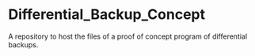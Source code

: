 # Differential_Backup_Concept
A repository to host the files of a proof of concept program of differential backups.
